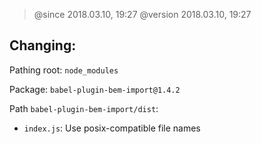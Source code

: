 > @since 2018.03.10, 19:27
> @version 2018.03.10, 19:27

## Changing:

Pathing root: `node_modules`

Package: `babel-plugin-bem-import@1.4.2`

Path `babel-plugin-bem-import/dist`:
  - `index.js`: Use posix-compatible file names
